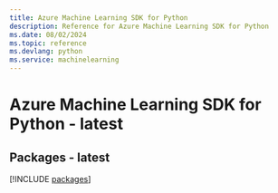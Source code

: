 ```yaml
---
title: Azure Machine Learning SDK for Python
description: Reference for Azure Machine Learning SDK for Python
ms.date: 08/02/2024
ms.topic: reference
ms.devlang: python
ms.service: machinelearning
---
```

# Azure Machine Learning SDK for Python - latest
## Packages - latest
[!INCLUDE [packages](machine-learning-index.md)]
